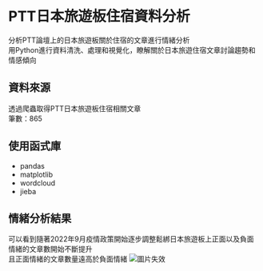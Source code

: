 # PTT日本旅遊板住宿資料分析  
分析PTT論壇上的日本旅遊板關於住宿的文章進行情緒分析  
用Python進行資料清洗、處理和視覺化，瞭解關於日本旅遊住宿文章討論趨勢和情感傾向

## 資料來源  
透過爬蟲取得PTT日本旅遊板住宿相關文章  
筆數：865

## 使用函式庫  
* pandas
* matplotlib
* wordcloud
* jieba
## 情緒分析結果  
可以看到隨著2022年9月疫情政策開始逐步調整鬆綁日本旅遊板上正面以及負面情緒的文章數開始不斷提升  
且正面情緒的文章數量遠高於負面情緒
![圖片失效](分析結果圖\output.png)
